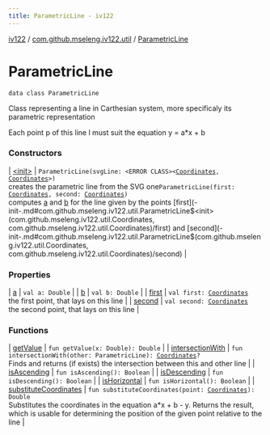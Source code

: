 ```yaml
---
title: ParametricLine - iv122
---
```


[iv122](../../index.md) / [com.github.mseleng.iv122.util](../index.md) / [ParametricLine](.)

# ParametricLine

`data class ParametricLine`

Class representing a line in Carthesian system, more specificaly its parametric representation

Each point p of this line l must suit the equation y = a*x + b

### Constructors

| [&lt;init&gt;](-init-.md) | `ParametricLine(svgLine: <ERROR CLASS><`[`Coordinates`](../-coordinates/index.md)`, `[`Coordinates`](../-coordinates/index.md)`>)`<br>creates the parametric line from the SVG one`ParametricLine(first: `[`Coordinates`](../-coordinates/index.md)`, second: `[`Coordinates`](../-coordinates/index.md)`)`<br>computes [a](a.md) and [b](b.md) for the line given by the points [first](-init-.md#com.github.mseleng.iv122.util.ParametricLine$<init>(com.github.mseleng.iv122.util.Coordinates, com.github.mseleng.iv122.util.Coordinates)/first) and [second](-init-.md#com.github.mseleng.iv122.util.ParametricLine$<init>(com.github.mseleng.iv122.util.Coordinates, com.github.mseleng.iv122.util.Coordinates)/second) |

### Properties

| [a](a.md) | `val a: Double` |
| [b](b.md) | `val b: Double` |
| [first](first.md) | `val first: `[`Coordinates`](../-coordinates/index.md)<br>the first point, that lays on this line |
| [second](second.md) | `val second: `[`Coordinates`](../-coordinates/index.md)<br>the second point, that lays on this line |

### Functions

| [getValue](get-value.md) | `fun getValue(x: Double): Double` |
| [intersectionWith](intersection-with.md) | `fun intersectionWith(other: ParametricLine): `[`Coordinates`](../-coordinates/index.md)`?`<br>Finds and returns (if exists) the intersection between this and other line |
| [isAscending](is-ascending.md) | `fun isAscending(): Boolean` |
| [isDescending](is-descending.md) | `fun isDescending(): Boolean` |
| [isHorizontal](is-horizontal.md) | `fun isHorizontal(): Boolean` |
| [substituteCoordinates](substitute-coordinates.md) | `fun substituteCoordinates(point: `[`Coordinates`](../-coordinates/index.md)`): Double`<br>Substitutes the coordinates in the equation a*x + b - y.
Returns the result, which is usable for determining the position of the given point relative to the line |

